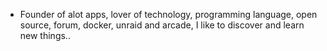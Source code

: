 - Founder of alot apps, lover of technology, programming language, open source, forum, docker, unraid and arcade, I like to discover and learn new things..
  <br>








































































































































































































































































































































































